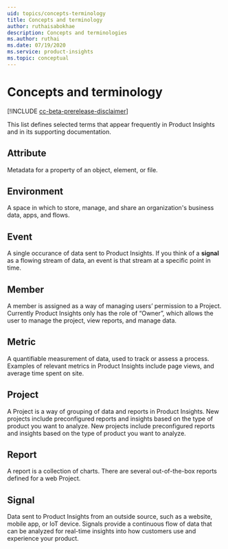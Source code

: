 ```yaml
---
uid: topics/concepts-terminology
title: Concepts and terminology
author: ruthaisabokhae
description: Concepts and terminologies
ms.author: ruthai
ms.date: 07/19/2020
ms.service: product-insights
ms.topic: conceptual
---
```


# Concepts and terminology

[!INCLUDE [cc-beta-prerelease-disclaimer]( includes/cc-beta-prerelease-disclaimer.md)]

This list defines selected terms that appear frequently in Product Insights and in its supporting documentation.

## Attribute

Metadata for a property of an object, element, or file.

## Environment

A space in which to store, manage, and share an organization's business data, apps, and flows.

## Event

A single occurance of data sent to Product Insights. If you think of a **signal** as a flowing stream of data, an event is that stream at a specific point in time. 

## Member

A member is assigned as a way of managing users’ permission to a Project. Currently Product Insights only has the role of “Owner”, which allows the user to manage the project, view reports, and manage data. 

## Metric

A quantifiable measurement of data, used to track or assess a process. Examples of relevant metrics in Product Insights include page views, and average time spent on site.

## Project

A Project is a way of grouping of data and reports in Product Insights. New projects include preconfigured reports and insights based on the type of product you want to analyze. New projects include preconfigured reports and insights based on the type of product you want to analyze.

## Report

A report is a collection of charts. There are several out-of-the-box reports defined for a web Project. 

## Signal

Data sent to Product Insights from an outside source, such as a website, mobile app, or IoT device. Signals provide a continuous flow of data that can be analyzed for real-time insights into how customers use and experience your product.







